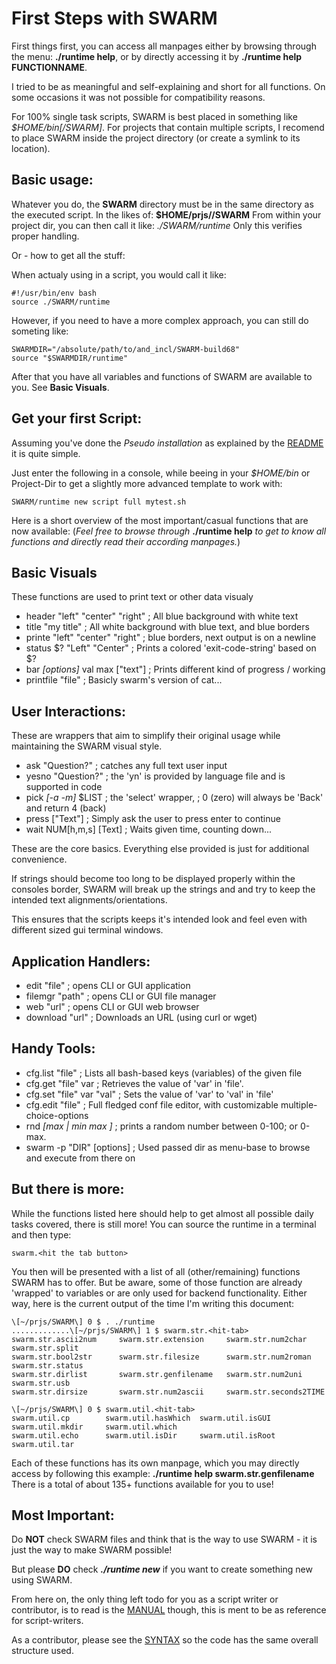First Steps with SWARM
======================

First things first, you can access all manpages either by browsing through the menu: **./runtime help**, or by directly accessing it by **./runtime help FUNCTIONNAME**.

I tried to be as meaningful and self-explaining and short for all functions.
On some occasions it was not possible for compatibility reasons.

For 100% single task scripts, SWARM is best placed in something like _$HOME/bin\[/SWARM\]_.
For projects that contain multiple scripts, I recomend to place SWARM inside the project directory (or create a symlink to its location).


Basic usage:
------------

Whatever you do, the **SWARM** directory must be in the same directory as the executed script.
In the likes of: __$HOME/prjs/<project dir>/SWARM__
From within your project dir, you can then call it like: _./SWARM/runtime_
Only this verifies proper handling.

Or - how to get all the stuff:

When actualy using in a script, you would call it like:

    #!/usr/bin/env bash
    source ./SWARM/runtime

However, if you need to have a more complex approach, you can still do someting like:

    SWARMDIR="/absolute/path/to/and_incl/SWARM-build68"
    source "$SWARMDIR/runtime"

After that you have all variables and functions of SWARM are available to you. See __Basic Visuals__.


Get your first Script:
----------------------

Assuming you've done the _Pseudo installation_ as explained by the [README](./README.md) it is quite simple.

Just enter the following in a console, while beeing in your _$HOME/bin_ or Project-Dir to get a slightly more advanced template to work with:

    SWARM/runtime new script full mytest.sh

Here is a short overview of the most important/casual functions that are now available:
(_Feel free to browse through_ **./runtime help** _to get to know all functions and directly read their according manpages._)


Basic Visuals
-------------
These functions are used to print text or other data visualy
* header "left" "center" "right" 	; All blue background with white text
* title "my title" 			; All white background with blue text, and blue borders
* printe "left" "center" "right" 	; blue borders, next output is on a newline
* status $? "Left" "Center"		; Prints a colored 'exit-code-string' based on $?
* bar _[options]_ val max ["text"]	; Prints different kind of progress / working
* printfile "file"                      ; Basicly swarm's version of cat...


User Interactions:
------------------
These are wrappers that aim to simplify their original usage while maintaining the SWARM visual style.
* ask "Question?" 	; catches any full text user input
* yesno "Question?" 	; the 'yn' is provided by language file and is supported in code
* pick _[-a -m]_ $LIST 	; the 'select' wrapper, ; 0 (zero) will always be 'Back' and return 4 (back)
* press	["Text"]	; Simply ask the user to press enter to continue
* wait NUM[h,m,s] [Text]     ; Waits given time, counting down...

These are the core basics.
Everything else provided is just for additional convenience.

If strings should become too long to be displayed properly
within the consoles border, SWARM will break up the strings
and and try to keep the intended text alignments/orientations.

This ensures that the scripts keeps it's intended look and feel
even with different sized gui terminal windows.


Application Handlers:
---------------------

* edit "file" 		; opens CLI or GUI application
* filemgr "path" 	; opens CLI or GUI file manager
* web "url" 		; opens CLI or GUI web browser
* download "url" 	; Downloads an URL (using curl or wget)


Handy Tools:
------------

* cfg.list "file" 		; Lists all bash-based keys (variables) of the given file
* cfg.get "file" var		; Retrieves the value of 'var' in 'file'.
* cfg.set "file" var "val"	; Sets the value of 'var' to 'val' in 'file'
* cfg.edit "file"		; Full fledged conf file editor, with customizable multiple-choice-options
* rnd _[max | min max ]_ 	; prints a random number between 0-100; or 0-max.
* swarm -p "DIR" [options]      ; Used passed dir as menu-base to browse and execute from there on


But there is more:
------------------

While the functions listed here should help to get almost all possible daily tasks covered, there is still more!
You can source the runtime in a terminal and then type:

    swarm.<hit the tab button>

You then will be presented with a list of all (other/remaining) functions SWARM has to offer.
But be aware, some of those function are already 'wrapped' to variables or are only used for backend functionality.
Either way, here is the current output of the time I'm writing this document:

    \[~/prjs/SWARM\] 0 $ . ./runtime
    .............\[~/prjs/SWARM\] 1 $ swarm.str.<hit-tab>
    swarm.str.ascii2num     swarm.str.extension     swarm.str.num2char      swarm.str.split
    swarm.str.bool2str      swarm.str.filesize      swarm.str.num2roman     swarm.str.status
    swarm.str.dirlist       swarm.str.genfilename   swarm.str.num2uni       swarm.str.usb
    swarm.str.dirsize       swarm.str.num2ascii     swarm.str.seconds2TIME  

    \[~/prjs/SWARM\] 0 $ swarm.util.<hit-tab>
    swarm.util.cp        swarm.util.hasWhich  swarm.util.isGUI     swarm.util.mkdir     swarm.util.which
    swarm.util.echo      swarm.util.isDir     swarm.util.isRoot    swarm.util.tar

Each of these functions has its own manpage, which you may directly access by following this example: **./runtime help swarm.str.genfilename**
There is a total of about 135+ functions available for you to use!


Most Important:
---------------

Do **NOT** check SWARM files and think that is the way to use SWARM - it is just the way to make SWARM possible!

But please **DO** check ___./runtime new___ if you want to create something new using SWARM.

From here on, the only thing left todo for you as a script writer or contributor, is to read is the [MANUAL](./contribute/MANUAL.md) though, this is ment to be as reference for script-writers.

As a contributor, please see the [SYNTAX](./contribute/SYNTAX.md) so the code has the same overall structure used.
